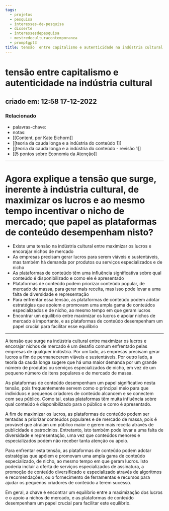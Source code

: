 ```yaml
---
tags:
  - projetos
  - pesquisa
  - interesses-de-pesquisa
  - disserte
  - interessesdepesquisa
  - mestredeculturacontemporanea
  - promptgpt3
title: tensão  entre capitalismo e autenticidade na indústria cultural
---
```


# tensão entre capitalismo e autenticidade na indústria cultural

## criado em: 12:58 17-12-2022

### Relacionado

- palavras-chave: 
- notas: 
- [[Content, por Kate Eichorn]]
- [[teoria da cauda longa e a indústria do conteúdo 1]]
- [[teoria da cauda longa e a indústria do conteúdo - revisão 1]]
- [[5 pontos sobre Economia da Atenção]]
---

# Agora explique a tensão que surge, inerente à indústria cultural, de maximizar os lucros e ao mesmo tempo incentivar o nicho de mercado; que papel as plataformas de conteúdo desempenham nisto?

- Existe uma tensão na indústria cultural entre maximizar os lucros e encorajar nichos de mercado
- As empresas precisam gerar lucros para serem viáveis e sustentáveis, mas também há demanda por produtos ou serviços especializados e de nicho
- As plataformas de conteúdo têm uma influência significativa sobre qual conteúdo é disponibilizado e como ele é apresentado
- Plataformas de conteúdo podem priorizar conteúdo popular, de mercado de massa, para gerar mais receita, mas isso pode levar a uma falta de diversidade e representação
- Para enfrentar essa tensão, as plataformas de conteúdo podem adotar estratégias que apoiem e promovam uma ampla gama de conteúdos especializados e de nicho, ao mesmo tempo em que geram lucros
- Encontrar um equilíbrio entre maximizar os lucros e apoiar nichos de mercado é importante, e as plataformas de conteúdo desempenham um papel crucial para facilitar esse equilíbrio
---

A tensão que surge na indústria cultural entre maximizar os lucros e encorajar nichos de mercado é um desafio comum enfrentado pelas empresas de qualquer indústria. Por um lado, as empresas precisam gerar lucros a fim de permanecerem viáveis e sustentáveis. Por outro lado, a teoria da cauda longa sugere que há uma maior demanda por um grande número de produtos ou serviços especializados de nicho, em vez de um pequeno número de itens populares e de mercado de massa.

As plataformas de conteúdo desempenham um papel significativo nesta tensão, pois frequentemente servem como o principal meio para que indivíduos e pequenos criadores de conteúdo alcancem e se conectem com seu público. Como tal, estas plataformas têm muita influência sobre qual conteúdo é disponibilizado para o público e como é apresentado.

A fim de maximizar os lucros, as plataformas de conteúdo podem ser tentadas a priorizar conteúdos populares e de mercado de massa, pois é provável que atraiam um público maior e gerem mais receita através de publicidade e patrocínios. Entretanto, isto também pode levar a uma falta de diversidade e representação, uma vez que conteúdos menores e especializados podem não receber tanta atenção ou apoio.

Para enfrentar esta tensão, as plataformas de conteúdo podem adotar estratégias que apóiem e promovam uma ampla gama de conteúdo especializado, de nicho, ao mesmo tempo em que geram lucros. Isto poderia incluir a oferta de serviços especializados de assinatura, a promoção de conteúdo diversificado e especializado através de algoritmos e recomendações, ou o fornecimento de ferramentas e recursos para ajudar os pequenos criadores de conteúdo a terem sucesso.

Em geral, a chave é encontrar um equilíbrio entre a maximização dos lucros e o apoio a nichos de mercado, e as plataformas de conteúdo desempenham um papel crucial para facilitar este equilíbrio.
